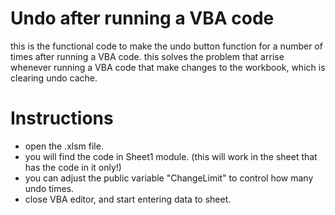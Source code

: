 # Undo after running a VBA code
this is the functional code to make the undo button function for a number of times after running a VBA code.
this solves the problem that arrise whenever running a VBA code that make changes to the workbook, which is clearing undo cache.

# Instructions
- open the .xlsm file.
- you will find the code in Sheet1 module.
  (this will work in the sheet that has the code in it only!)
- you can adjust the public variable "ChangeLimit" to control how many undo times.
- close VBA editor, and start entering data to sheet.
